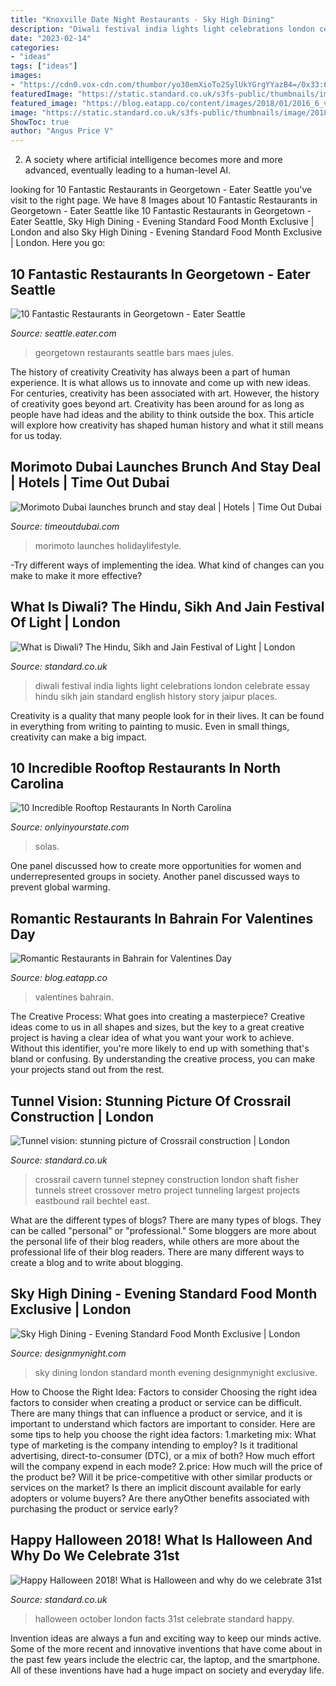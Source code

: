 ```yaml
---
title: "Knoxville Date Night Restaurants - Sky High Dining"
description: "Diwali festival india lights light celebrations london celebrate essay hindu sikh jain standard english history story jaipur places"
date: "2023-02-14"
categories:
- "ideas"
tags: ["ideas"]
images:
- "https://cdn0.vox-cdn.com/thumbor/yo30emXioTo2SylUkYGrgYYazB4=/0x33:640x393/1600x900/cdn0.vox-cdn.com/uploads/chorus_image/image/46958700/Jules_Maes.0.0.jpg"
featuredImage: "https://static.standard.co.uk/s3fs-public/thumbnails/image/2013/05/17/10/crossrail.jpg"
featured_image: "https://blog.eatapp.co/content/images/2018/01/2016_6_valentines_base.jpg"
image: "https://static.standard.co.uk/s3fs-public/thumbnails/image/2018/11/05/15/2-diwali-291.jpg"
ShowToc: true
author: "Angus Price V"
---
```



2. A society where artificial intelligence becomes more and more advanced, eventually leading to a human-level AI. 

	

		
looking for 10 Fantastic Restaurants in Georgetown - Eater Seattle you've visit to the right page. We have 8 Images about 10 Fantastic Restaurants in Georgetown - Eater Seattle like 10 Fantastic Restaurants in Georgetown - Eater Seattle, Sky High Dining - Evening Standard Food Month Exclusive | London and also Sky High Dining - Evening Standard Food Month Exclusive | London. Here you go:
		
    
## 10 Fantastic Restaurants In Georgetown - Eater Seattle

<img loading=lazy src="https://cdn0.vox-cdn.com/thumbor/yo30emXioTo2SylUkYGrgYYazB4=/0x33:640x393/1600x900/cdn0.vox-cdn.com/uploads/chorus_image/image/46958700/Jules_Maes.0.0.jpg" onerror="this.onerror=null;this.src='https://tse2.mm.bing.net/th?id=OIP.uE_AiZfuHuWnWVqxQ7GeKAHaEK&amp;pid=15.1';" alt="10 Fantastic Restaurants in Georgetown - Eater Seattle">

_Source: seattle.eater.com_

>georgetown restaurants seattle bars maes jules. 

	

The history of creativity
Creativity has always been a part of human experience. It is what allows us to innovate and come up with new ideas. For centuries, creativity has been associated with art. However, the history of creativity goes beyond art. Creativity has been around for as long as people have had ideas and the ability to think outside the box. This article will explore how creativity has shaped human history and what it still means for us today.

    
## Morimoto Dubai Launches Brunch And Stay Deal | Hotels | Time Out Dubai

<img loading=lazy src="https://www.timeoutdubai.com/public/images/2019/07/17/Renaissance-Downtown-Hotel.jpg" onerror="this.onerror=null;this.src='https://tse2.mm.bing.net/th?id=OIP.27hUKlsFJHb8XsZ0ToswJgHaE8&amp;pid=15.1';" alt="Morimoto Dubai launches brunch and stay deal | Hotels | Time Out Dubai">

_Source: timeoutdubai.com_

>morimoto launches holidaylifestyle. 

	

-Try different ways of implementing the idea. What kind of changes can you make to make it more effective? 

    
## What Is Diwali? The Hindu, Sikh And Jain Festival Of Light | London

<img loading=lazy src="https://static.standard.co.uk/s3fs-public/thumbnails/image/2018/11/05/15/2-diwali-291.jpg" onerror="this.onerror=null;this.src='https://tse2.mm.bing.net/th?id=OIP.AHTUn9MTSy8RQaV57IOWPgHaE8&amp;pid=15.1';" alt="What is Diwali? The Hindu, Sikh and Jain Festival of Light | London">

_Source: standard.co.uk_

>diwali festival india lights light celebrations london celebrate essay hindu sikh jain standard english history story jaipur places. 

	

Creativity is a quality that many people look for in their lives. It can be found in everything from writing to painting to music. Even in small things, creativity can make a big impact.

    
## 10 Incredible Rooftop Restaurants In North Carolina

<img loading=lazy src="https://cdn.onlyinyourstate.com/wp-content/uploads/2016/03/o-2-37-700x394.jpg" onerror="this.onerror=null;this.src='https://tse3.mm.bing.net/th?id=OIP.Yqiwxd_qSjwSAHmOdlJ_6wHaEK&amp;pid=15.1';" alt="10 Incredible Rooftop Restaurants In North Carolina">

_Source: onlyinyourstate.com_

>solas. 

	

One panel discussed how to create more opportunities for women and underrepresented groups in society. Another panel discussed ways to prevent global warming.

    
## Romantic Restaurants In Bahrain For Valentines Day

<img loading=lazy src="https://blog.eatapp.co/content/images/2018/01/2016_6_valentines_base.jpg" onerror="this.onerror=null;this.src='https://tse2.mm.bing.net/th?id=OIP.jDTBnZtuCVtdDH1oUxUjWAHaEc&amp;pid=15.1';" alt="Romantic Restaurants in Bahrain for Valentines Day">

_Source: blog.eatapp.co_

>valentines bahrain. 

	

The Creative Process: What goes into creating a masterpiece?
Creative ideas come to us in all shapes and sizes, but the key to a great creative project is having a clear idea of what you want your work to achieve. Without this identifier, you're more likely to end up with something that's bland or confusing. By understanding the creative process, you can make your projects stand out from the rest.

    
## Tunnel Vision: Stunning Picture Of Crossrail Construction | London

<img loading=lazy src="https://static.standard.co.uk/s3fs-public/thumbnails/image/2013/05/17/10/crossrail.jpg" onerror="this.onerror=null;this.src='https://tse4.mm.bing.net/th?id=OIP.6TK-1q9Wz7sNjEDjsdtMcwHaE8&amp;pid=15.1';" alt="Tunnel vision: stunning picture of Crossrail construction | London">

_Source: standard.co.uk_

>crossrail cavern tunnel stepney construction london shaft fisher tunnels street crossover metro project tunneling largest projects eastbound rail bechtel east. 

	

What are the different types of blogs?
There are many types of blogs. They can be called "personal" or "professional." Some bloggers are more about the personal life of their blog readers, while others are more about the professional life of their blog readers. There are many different ways to create a blog and to write about blogging.

    
## Sky High Dining - Evening Standard Food Month Exclusive | London

<img loading=lazy src="https://static.designmynight.com/uploads/2017/04/unnamed-2-620x465-optimised.jpg" onerror="this.onerror=null;this.src='https://tse1.mm.bing.net/th?id=OIP.-KY4pvt3ZnzOctORZ7VyKQHaFj&amp;pid=15.1';" alt="Sky High Dining - Evening Standard Food Month Exclusive | London">

_Source: designmynight.com_

>sky dining london standard month evening designmynight exclusive. 

	

How to Choose the Right Idea: Factors to consider
Choosing the right idea factors to consider when creating a product or service can be difficult. There are many things that can influence a product or service, and it is important to understand which factors are important to consider. Here are some tips to help you choose the right idea factors:
1.marketing mix: What type of marketing is the company intending to employ? Is it traditional advertising, direct-to-consumer (DTC), or a mix of both? How much effort will the company expend in each mode?
2.price: How much will the price of the product be? Will it be price-competitive with other similar products or services on the market? Is there an implicit discount available for early adopters or volume buyers? Are there anyOther benefits associated with purchasing the product or service early?

    
## Happy Halloween 2018! What Is Halloween And Why Do We Celebrate 31st

<img loading=lazy src="https://static.standard.co.uk/s3fs-public/thumbnails/image/2017/10/20/15/newspix2010b.jpg" onerror="this.onerror=null;this.src='https://tse4.mm.bing.net/th?id=OIP.VHwKRqfj2VPGe1MQ4r8nZwHaFC&amp;pid=15.1';" alt="Happy Halloween 2018! What is Halloween and why do we celebrate 31st">

_Source: standard.co.uk_

>halloween october london facts 31st celebrate standard happy. 

	

Invention ideas are always a fun and exciting way to keep our minds active. Some of the more recent and innovative inventions that have come about in the past few years include the electric car, the laptop, and the smartphone. All of these inventions have had a huge impact on society and everyday life.

